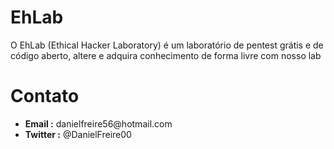 # EhLab
O EhLab (Ethical Hacker Laboratory) é um laboratório de pentest grátis e de código aberto, altere e adquira conhecimento de forma livre com nosso lab 

# Contato
<ul>
  <li><b>Email :</b> danielfreire56@hotmail.com</li>
  <li><b>Twitter :</b> @DanielFreire00</li>
</ul>
